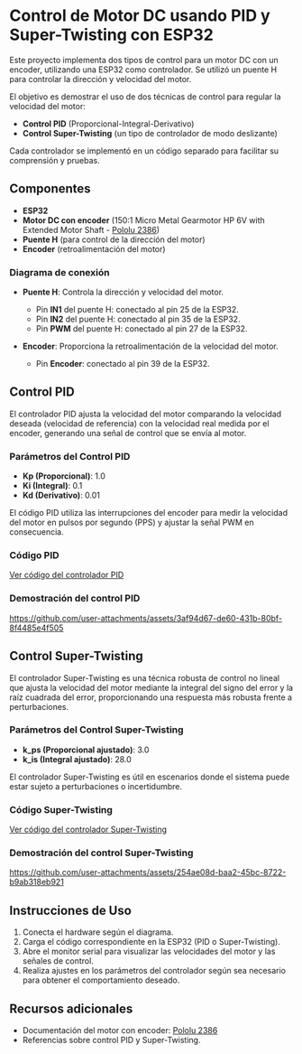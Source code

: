 # Control de Motor DC usando PID y Super-Twisting con ESP32

Este proyecto implementa dos tipos de control para un motor DC con un encoder, utilizando una ESP32 como controlador. Se utilizó un puente H para controlar la dirección y velocidad del motor.

El objetivo es demostrar el uso de dos técnicas de control para regular la velocidad del motor:

- **Control PID** (Proporcional-Integral-Derivativo)
- **Control Super-Twisting** (un tipo de controlador de modo deslizante)

Cada controlador se implementó en un código separado para facilitar su comprensión y pruebas.

## Componentes

- **ESP32**
- **Motor DC con encoder** (150:1 Micro Metal Gearmotor HP 6V with Extended Motor Shaft - [Pololu 2386](https://www.pololu.com/product/2386))
- **Puente H** (para control de la dirección del motor)
- **Encoder** (retroalimentación del motor)

### Diagrama de conexión

- **Puente H**: Controla la dirección y velocidad del motor.
  - Pin **IN1** del puente H: conectado al pin 25 de la ESP32.
  - Pin **IN2** del puente H: conectado al pin 35 de la ESP32.
  - Pin **PWM** del puente H: conectado al pin 27 de la ESP32.
  
- **Encoder**: Proporciona la retroalimentación de la velocidad del motor.
  - Pin **Encoder**: conectado al pin 39 de la ESP32.
  
## Control PID

El controlador PID ajusta la velocidad del motor comparando la velocidad deseada (velocidad de referencia) con la velocidad real medida por el encoder, generando una señal de control que se envía al motor.

### Parámetros del Control PID

- **Kp (Proporcional)**: 1.0
- **Ki (Integral)**: 0.1
- **Kd (Derivativo)**: 0.01

El código PID utiliza las interrupciones del encoder para medir la velocidad del motor en pulsos por segundo (PPS) y ajustar la señal PWM en consecuencia.

### Código PID

[Ver código del controlador PID](./pid_control.ino)

### Demostración del control PID



https://github.com/user-attachments/assets/3af94d67-de60-431b-80bf-8f4485e4f505



## Control Super-Twisting

El controlador Super-Twisting es una técnica robusta de control no lineal que ajusta la velocidad del motor mediante la integral del signo del error y la raíz cuadrada del error, proporcionando una respuesta más robusta frente a perturbaciones.

### Parámetros del Control Super-Twisting

- **k_ps (Proporcional ajustado)**: 3.0
- **k_is (Integral ajustado)**: 28.0

El controlador Super-Twisting es útil en escenarios donde el sistema puede estar sujeto a perturbaciones o incertidumbre.

### Código Super-Twisting

[Ver código del controlador Super-Twisting](./supertwisting_control.ino)

### Demostración del control Super-Twisting



https://github.com/user-attachments/assets/254ae08d-baa2-45bc-8722-b9ab318eb921




## Instrucciones de Uso

1. Conecta el hardware según el diagrama.
2. Carga el código correspondiente en la ESP32 (PID o Super-Twisting).
3. Abre el monitor serial para visualizar las velocidades del motor y las señales de control.
4. Realiza ajustes en los parámetros del controlador según sea necesario para obtener el comportamiento deseado.

## Recursos adicionales

- Documentación del motor con encoder: [Pololu 2386](https://www.pololu.com/product/2386)
- Referencias sobre control PID y Super-Twisting.


